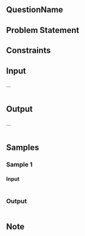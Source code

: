 ## QuestionName

## Problem Statement



## Constraints



## Input

...

```

```

## Output

...

```

```

## Samples

### Sample 1

####  Input

```

```

### Output

```

```

## Note